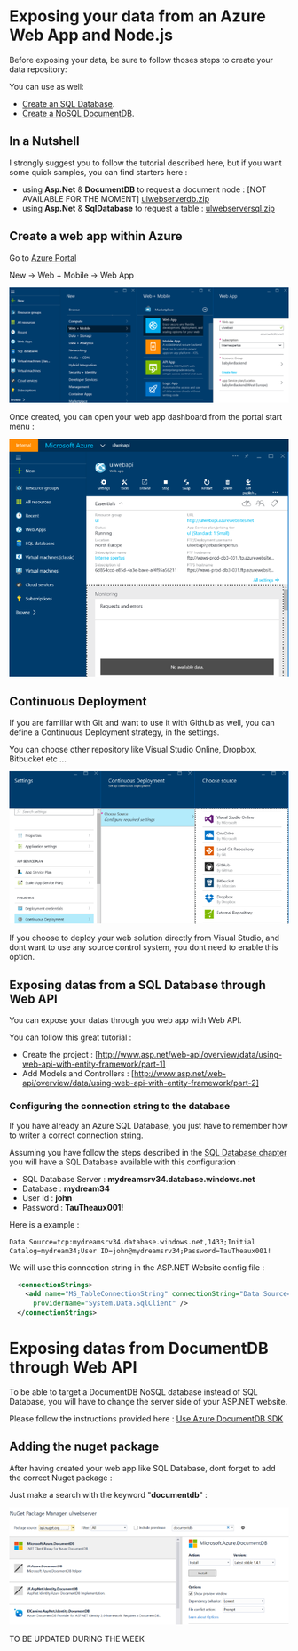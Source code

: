 # Exposing your data from an Azure Web App and Node.js

Before exposing your data, be sure to follow thoses steps to create your data repository:

You can use as well: 

* [Create an SQL Database](SQLDatabase.md).
* [Create a NoSQL DocumentDB](DocumentDB.md).


## In a Nutshell

I strongly suggest you to follow the tutorial described here, but if you want some quick samples, you can find starters here : 

* using **Asp.Net** & **DocumentDB** to request a document node : [NOT AVAILABLE FOR THE MOMENT] [ulwebserverdb.zip](webapp/samples/ulwebserverdb.zip)
* using **Asp.Net** & **SqlDatabase** to request a table : [ulwebserversql.zip](webapp/samples/ulwebserversql.zip)


## Create a web app within Azure

Go to [Azure Portal](http://portal.azure.com)

New -> Web + Mobile -> Web App

![](webapp/01.PNG)

Once created, you can open your web app dashboard from the portal start menu :

![](webapp/02.png)

## Continuous Deployment 

If you are familiar with Git and want to use it with Github as well, you can define a Continuous Deployment strategy, in the settings. 

You can choose other repository like Visual Studio Online, Dropbox, Bitbucket etc ...

![](webapp/03.png)

If you choose to deploy your web solution directly from Visual Studio, and dont want to use any source control system, you dont need to enable this option.


## Exposing datas from a SQL Database through Web API

You can expose your datas through you web app with Web API. 

You can follow this great tutorial :
* Create the project : [http://www.asp.net/web-api/overview/data/using-web-api-with-entity-framework/part-1]
* Add Models and Controllers : [http://www.asp.net/web-api/overview/data/using-web-api-with-entity-framework/part-2]


### Configuring the connection string to the database

If you have already an Azure SQL Database, you just have to remember how to writer a correct connection string.

Assuming you have follow the steps described in the [SQL Database chapter](SQLDatabase.md) you will have a SQL Database available with this configuration :
*  SQL Database Server : **mydreamsrv34.database.windows.net**
*  Database : **mydream34**
*  User Id : **john**
*  Password : **TauTheaux001!**

Here is a example :

	Data Source=tcp:mydreamsrv34.database.windows.net,1433;Initial Catalog=mydream34;User ID=john@mydreamsrv34;Password=TauTheaux001!
	
We will use this connection string in the ASP.NET Website config file :

```xml
  <connectionStrings>
    <add name="MS_TableConnectionString" connectionString="Data Source=tcp:mydreamsrv34.database.windows.net,1433;Initial Catalog=mydream34;User ID=john@mydreamsrv34;Password=TauTheaux001!"
      providerName="System.Data.SqlClient" />
  </connectionStrings>
```


# Exposing datas from DocumentDB through Web API 

To be able to target a DocumentDB NoSQL database instead of SQL Database, you will have to change the server side of your ASP.NET website.

Please follow the instructions provided here : 
[Use Azure DocumentDB SDK](https://azure.microsoft.com/en-us/documentation/articles/documentdb-get-started/)

## Adding the nuget package

After having created your web app like SQL Database, dont forget to add the correct Nuget package :

Just make a search with the keyword "**documentdb**" :

![](webapp/13.png)

TO BE UPDATED DURING THE WEEK







